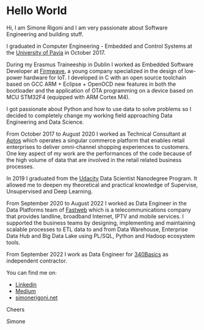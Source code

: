 # Hello World

Hi, I am Simone Rigoni and I am very passionate about Software Engineering and building stuff.

I graduated in Computer Engineering - Embedded and Control Systems at the [University of Pavia](http://wcm-3.unipv.it/site/en/home.html) in October 2017.

During my Erasmus Traineeship in Dublin I worked as Embedded Software Developer at [Firmwave](https://iot.taoglas.com/), a young company specialized in the design of low-power hardware for IoT. I developed in C with an open source toolchain based on GCC ARM + Eclipse + OpenOCD new features in both the bootloader and the application of OTA programming on a device based on MCU STM32F4 (equipped with ARM Cortex M4).

I got passionate about Python and how to use data to solve problems so I decided to completely change my working field approaching Data Engineering and Data Science.

From October 2017 to August 2020 I worked as Technical Consultant at [Aptos](https://www.aptos.com/) which operates a singular commerce platform that enables retail enterprises to deliver omni-channel shopping experiences to customers. One key aspect of my work are the performances of the code because of the high volume of data that are involved in the retail related business processes.

In 2019 I graduated from the [Udacity](https://www.udacity.com/) Data Scientist Nanodegree Program. It allowed me to deepen my theoretical and practical knowledge of Supervise, Unsupervised and Deep Learning.

From September 2020 to August 2022 I worked as Data Engineer in the Data Platforms team of [Fastweb](https://www.fastweb.it/) which is a telecommunications company that provides landline, broadband Internet, IPTV and mobile services. I supported the business teams by designing, implementing and maintaining scalable processes to ETL data to and from Data Warehouse, Enterprise Data Hub and Big Data Lake using PL/SQL, Python and Hadoop ecosystem tools. 

From September 2022 I work as Data Engineer for [340Basics](https://340basics.com/) as independent contractor.

You can find me on:
 - [Linkedin](https://www.linkedin.com/in/simone-rigoni-852b40101)
 - [Medium](https://medium.com/@simone-rigoni01)
 - [simonerigoni.net](http://www.simonerigoni.net)
 
Cheers

Simone
